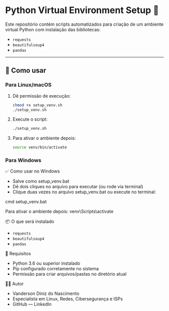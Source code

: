 # Python Virtual Environment Setup 🐍
Este repositório contém scripts automatizados para criação de um ambiente virtual Python com instalação das bibliotecas:

- `requests`
- `beautifulsoup4`
- `pandas`

---

## 🚀 Como usar

### Para Linux/macOS

1. Dê permissão de execução:
   ```bash
   chmod +x setup_venv.sh
   ./setup_venv.sh
2. Execute o script:
     ```bash
   ./setup_venv.sh

3. Para ativar o ambiente depois:
    ```bash
    source venv/bin/activate

### Para Windows
✅ Como usar no Windows
- Salve como setup_venv.bat
- Dê dois cliques no arquivo para executar (ou rode via terminal)
- Clique duas vezes no arquivo setup_venv.bat ou execute no terminal:

cmd
setup_venv.bat

Para ativar o ambiente depois:
venv\Scripts\activate

📦 O que será instalado
- `requests`
- `beautifulsoup4`
- `pandas`


🧪 Requisitos
- Python 3.6 ou superior instalado
- Pip configurado corretamente no sistema
- Permissão para criar arquivos/pastas no diretório atual

🧑‍💻 Autor
- Vanderson Diniz do Nascimento
- Especialista em Linux, Redes, Cibersegurança e ISPs
- GitHub — LinkedIn
